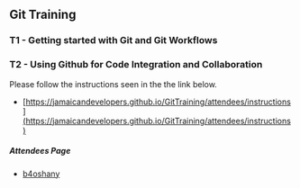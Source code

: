 ## Git Training



### T1 - Getting started with Git and Git Workflows

### T2 - Using Github for Code Integration and Collaboration

Please follow the instructions seen in the the link below.

- [https://jamaicandevelopers.github.io/GitTraining/attendees/instructions](https://jamaicandevelopers.github.io/GitTraining/attendees/instructions)


##### Attendees Page

- [b4oshany](https://jamaicandevelopers.github.io/GitTraining/attendees/b4oshany)